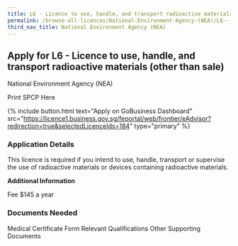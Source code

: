```yaml
---
title: L6 - Licence to use, handle, and transport radioactive materials (other than sale)
permalink: /browse-all-licences/National-Environment-Agency-(NEA)/L6---Licence-to-use--handle--and-transport-radioactive-materials-(other-than-sale)
third_nav_title: National Environment Agency (NEA)
---
```


## Apply for L6 - Licence to use, handle, and transport radioactive materials (other than sale)

National Environment Agency (NEA)

Print SPCP Here


{% include button.html text="Apply on GoBusiness Dashboard" src="https://licence1.business.gov.sg/feportal/web/frontier/eAdvisor?redirection=true&selectedLicenceIds=184" type="primary" %}

### Application Details

<p>This licence is required if you intend to use, handle, transport or supervise the use of radioactive materials or devices containing radioactive materials.</p>

**Additional Information**

Fee
$145 a year

### Documents Needed

Medical Certificate Form
Relevant Qualifications
Other Supporting Documents

